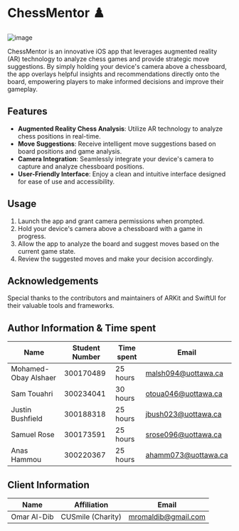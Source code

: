 # ChessMentor ♟️ 
![image](https://github.com/user-attachments/assets/ec302138-d878-473d-9202-657dafdebc3a)

ChessMentor is an innovative iOS app that leverages augmented reality (AR) technology to analyze chess games and provide strategic move suggestions. By simply holding your device's camera above a chessboard, the app overlays helpful insights and recommendations directly onto the board, empowering players to make informed decisions and improve their gameplay.

## Features

- **Augmented Reality Chess Analysis**: Utilize AR technology to analyze chess positions in real-time.
- **Move Suggestions**: Receive intelligent move suggestions based on board positions and game analysis.
- **Camera Integration**: Seamlessly integrate your device's camera to capture and analyze chessboard positions.
- **User-Friendly Interface**: Enjoy a clean and intuitive interface designed for ease of use and accessibility.

## Usage

1. Launch the app and grant camera permissions when prompted.
2. Hold your device's camera above a chessboard with a game in progress.
3. Allow the app to analyze the board and suggest moves based on the current game state.
4. Review the suggested moves and make your decision accordingly.

## Acknowledgements

Special thanks to the contributors and maintainers of ARKit and SwiftUI for their valuable tools and frameworks.


## Author Information & Time spent

| Name                | Student Number | Time spent |        Email        |
|---------------------|----------------|------------|---------------------|
| Mohamed-Obay Alshaer | 300170489     |  25 hours  | malsh094@uottawa.ca |
| Sam Touahri         | 300234041      |  30 hours  | otoua046@uottawa.ca |
| Justin Bushfield    | 300188318      |  25 hours  | jbush023@uottawa.ca |
| Samuel Rose          | 300173591     |  25 hours  | srose096@uottawa.ca |
| Anas Hammou          | 300220367     |  25 hours  | ahamm073@uottawa.ca |

## Client Information 

| Name                | Affiliation    | Email                  |
|---------------------|----------------|------------------------|
|Omar Al-Dib          | CUSmile (Charity) | mromaldib@gmail.com    |

